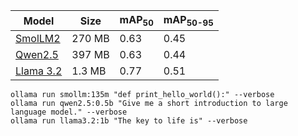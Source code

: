 

|  Model     | Size        |  mAP<sub>50     |  mAP<sub>50-95     |
|------------|-------------|-----------------|--------------------|
| [SmolLM2](https://ollama.com/library/smollm2:135m)    |270 MB       |0.63             | 0.45               |
| [Qwen2.5](https://ollama.com/library/qwen2.5:0.5b)    |397 MB       |0.63             | 0.44               |
| [Llama 3.2](https://ollama.com/library/llama3.2)      |1.3 MB       |0.77             | 0.51               |


```
ollama run smollm:135m "def print_hello_world():" --verbose
ollama run qwen2.5:0.5b "Give me a short introduction to large language model." --verbose
ollama run llama3.2:1b "The key to life is" --verbose
```
